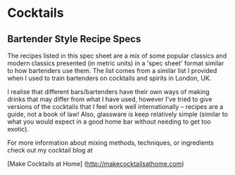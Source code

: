 # Cocktails

## Bartender Style Recipe Specs

The recipes listed in this spec sheet are a mix of some popular classics and modern classics presented (in metric units) in a 'spec sheet' format similar to how bartenders use them. The list comes from a similar list I provided  when I used to train bartenders on cocktails and spirits in London, UK.
 
I realise that different bars/bartenders have their own ways of making drinks that may differ from what I have used, however I’ve tried to give versions of the cocktails that I feel work well internationally  – recipes are a guide, not a book of law! Also, glassware is keep relatively simple (similar to what you would expect in a good home bar without needing to get too exotic).
 
For more information about mixing methods, techniques, or ingredients check out my cocktail blog at

[Make Cocktails at Home] (http://makecocktailsathome.com)
